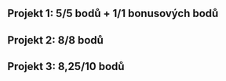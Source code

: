 ## Projekt 1: 5/5 bodů + 1/1 bonusových bodů</br>
## Projekt 2: 8/8 bodů</br>
## Projekt 3: 8,25/10 bodů
